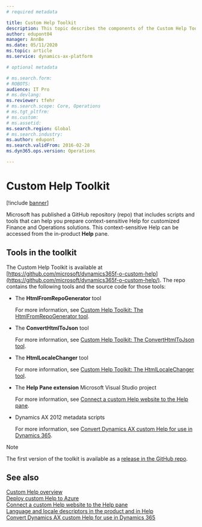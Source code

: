```yaml
---
# required metadata

title: Custom Help Toolkit
description: This topic describes the components of the Custom Help Toolkit for Finance and Operations apps. 
author: edupont04
manager: AnnBe
ms.date: 05/11/2020
ms.topic: article
ms.service: dynamics-ax-platform

# optional metadata

# ms.search.form: 
# ROBOTS: 
audience: IT Pro
# ms.devlang: 
ms.reviewer: tfehr
# ms.search.scope: Core, Operations
# ms.tgt_pltfrm: 
# ms.custom: 
# ms.assetid: 
ms.search.region: Global
# ms.search.industry: 
ms.author: edupont
ms.search.validFrom: 2016-02-28
ms.dyn365.ops.version: Operations

---
```


# Custom Help Toolkit

[!include [banner](../includes/banner.md)]

Microsoft has published a GitHub repository (repo) that includes scripts and tools that can help you prepare context-sensitive Help for customized Finance and Operations solutions. This context-sensitive Help can be accessed from the in-product **Help** pane.

## Tools in the toolkit

The Custom Help Toolkit is available at [https://github.com/microsoft/dynamics365f-o-custom-help](https://github.com/microsoft/dynamics365f-o-custom-help/). The repo contains the following tools and the source code for those tools:

- The **HtmlFromRepoGenerator** tool

    For more information, see [Custom Help Toolkit: The HtmlFromRepoGenerator tool](custom-help-toolkit-HtmlFromRepoGenerator.md).

- The **ConvertHtmlToJson** tool

    For more information, see [Custom Help Toolkit: The ConvertHtmlToJson tool](custom-help-toolkit-ConvertHtmlToJson.md).

- The **HtmlLocaleChanger** tool

    For more information, see [Custom Help Toolkit: The HtmlLocaleChanger tool](custom-help-toolkit-HtmlLocaleChanger.md).

- The **Help Pane extension** Microsoft Visual Studio project

    For more information, see [Connect a custom Help website to the Help pane](connect-help-pane.md).

- Dynamics AX 2012 metadata scripts

    For more information, see [Convert Dynamics AX custom Help for use in Dynamics 365](migrate-dynamicsax2012.md).

> [!NOTE]
> The first version of the toolkit is available as a [release in the GitHub repo](https://github.com/microsoft/dynamics365f-o-custom-help/releases).

## See also

[Custom Help overview](custom-help-overview.md)  
[Deploy custom Help to Azure](walkthrough-help-azure.md)  
[Connect a custom Help website to the Help pane](connect-help-pane.md)  
[Language and locale descriptors in the product and in Help](language-locale.md)  
[Convert Dynamics AX custom Help for use in Dynamics 365](migrate-dynamicsax2012.md)
